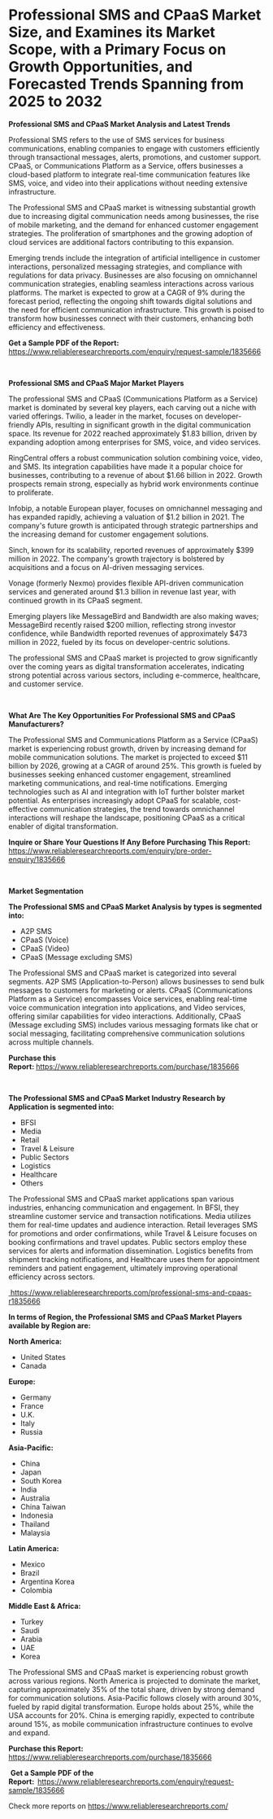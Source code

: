 <p><h1>Professional SMS and CPaaS Market Size, and Examines its Market Scope, with a Primary Focus on Growth Opportunities, and Forecasted Trends Spanning from 2025 to 2032</h1></p><p><strong>Professional SMS and CPaaS Market Analysis and Latest Trends</strong></p>
<p><p>Professional SMS refers to the use of SMS services for business communications, enabling companies to engage with customers efficiently through transactional messages, alerts, promotions, and customer support. CPaaS, or Communications Platform as a Service, offers businesses a cloud-based platform to integrate real-time communication features like SMS, voice, and video into their applications without needing extensive infrastructure. </p><p>The Professional SMS and CPaaS market is witnessing substantial growth due to increasing digital communication needs among businesses, the rise of mobile marketing, and the demand for enhanced customer engagement strategies. The proliferation of smartphones and the growing adoption of cloud services are additional factors contributing to this expansion. </p><p>Emerging trends include the integration of artificial intelligence in customer interactions, personalized messaging strategies, and compliance with regulations for data privacy. Businesses are also focusing on omnichannel communication strategies, enabling seamless interactions across various platforms. The market is expected to grow at a CAGR of 9% during the forecast period, reflecting the ongoing shift towards digital solutions and the need for efficient communication infrastructure. This growth is poised to transform how businesses connect with their customers, enhancing both efficiency and effectiveness.</p></p>
<p><strong>Get a Sample PDF of the Report:&nbsp;</strong> <a href="https://www.reliableresearchreports.com/enquiry/request-sample/1835666?utm_campaign=3573&utm_medium=2&utm_source=Github&utm_content=ia&utm_term=26032025&utm_id=professional-sms-and-cpaas">https://www.reliableresearchreports.com/enquiry/request-sample/1835666</a></p>
<p>&nbsp;</p>
<p><strong>Professional SMS and CPaaS Major Market Players</strong></p>
<p><p>The professional SMS and CPaaS (Communications Platform as a Service) market is dominated by several key players, each carving out a niche with varied offerings. Twilio, a leader in the market, focuses on developer-friendly APIs, resulting in significant growth in the digital communication space. Its revenue for 2022 reached approximately $1.83 billion, driven by expanding adoption among enterprises for SMS, voice, and video services.</p><p>RingCentral offers a robust communication solution combining voice, video, and SMS. Its integration capabilities have made it a popular choice for businesses, contributing to a revenue of about $1.66 billion in 2022. Growth prospects remain strong, especially as hybrid work environments continue to proliferate.</p><p>Infobip, a notable European player, focuses on omnichannel messaging and has expanded rapidly, achieving a valuation of $1.2 billion in 2021. The company's future growth is anticipated through strategic partnerships and the increasing demand for customer engagement solutions.</p><p>Sinch, known for its scalability, reported revenues of approximately $399 million in 2022. The company's growth trajectory is bolstered by acquisitions and a focus on AI-driven messaging services.</p><p>Vonage (formerly Nexmo) provides flexible API-driven communication services and generated around $1.3 billion in revenue last year, with continued growth in its CPaaS segment.</p><p>Emerging players like MessageBird and Bandwidth are also making waves; MessageBird recently raised $200 million, reflecting strong investor confidence, while Bandwidth reported revenues of approximately $473 million in 2022, fueled by its focus on developer-centric solutions.</p><p>The professional SMS and CPaaS market is projected to grow significantly over the coming years as digital transformation accelerates, indicating strong potential across various sectors, including e-commerce, healthcare, and customer service.</p></p>
<p>&nbsp;</p>
<p><strong>What Are The Key Opportunities For Professional SMS and CPaaS Manufacturers?</strong></p>
<p><p>The Professional SMS and Communications Platform as a Service (CPaaS) market is experiencing robust growth, driven by increasing demand for mobile communication solutions. The market is projected to exceed $11 billion by 2026, growing at a CAGR of around 25%. This growth is fueled by businesses seeking enhanced customer engagement, streamlined marketing communications, and real-time notifications. Emerging technologies such as AI and integration with IoT further bolster market potential. As enterprises increasingly adopt CPaaS for scalable, cost-effective communication strategies, the trend towards omnichannel interactions will reshape the landscape, positioning CPaaS as a critical enabler of digital transformation.</p></p>
<p><strong>Inquire or Share Your Questions If Any Before Purchasing This Report:</strong> <a href="https://www.reliableresearchreports.com/enquiry/pre-order-enquiry/1835666?utm_campaign=3573&utm_medium=2&utm_source=Github&utm_content=ia&utm_term=26032025&utm_id=professional-sms-and-cpaas">https://www.reliableresearchreports.com/enquiry/pre-order-enquiry/1835666</a></p>
<p>&nbsp;</p>
<p><strong>Market Segmentation</strong></p>
<p><strong>The Professional SMS and CPaaS Market Analysis by types is segmented into:</strong></p>
<p><ul><li>A2P SMS</li><li>CPaaS (Voice)</li><li>CPaaS (Video)</li><li>CPaaS (Message excluding SMS)</li></ul></p>
<p><p>The Professional SMS and CPaaS market is categorized into several segments. A2P SMS (Application-to-Person) allows businesses to send bulk messages to customers for marketing or alerts. CPaaS (Communications Platform as a Service) encompasses Voice services, enabling real-time voice communication integration into applications, and Video services, offering similar capabilities for video interactions. Additionally, CPaaS (Message excluding SMS) includes various messaging formats like chat or social messaging, facilitating comprehensive communication solutions across multiple channels.</p></p>
<p><strong>Purchase this Report:&nbsp;</strong><a href="https://www.reliableresearchreports.com/purchase/1835666?utm_campaign=3573&utm_medium=2&utm_source=Github&utm_content=ia&utm_term=26032025&utm_id=professional-sms-and-cpaas">https://www.reliableresearchreports.com/purchase/1835666</a></p>
<p>&nbsp;</p>
<p><strong>The Professional SMS and CPaaS Market Industry Research by Application is segmented into:</strong></p>
<p><ul><li>BFSI</li><li>Media</li><li>Retail</li><li>Travel & Leisure</li><li>Public Sectors</li><li>Logistics</li><li>Healthcare</li><li>Others</li></ul></p>
<p><p>The Professional SMS and CPaaS market applications span various industries, enhancing communication and engagement. In BFSI, they streamline customer service and transaction notifications. Media utilizes them for real-time updates and audience interaction. Retail leverages SMS for promotions and order confirmations, while Travel & Leisure focuses on booking confirmations and travel updates. Public sectors employ these services for alerts and information dissemination. Logistics benefits from shipment tracking notifications, and Healthcare uses them for appointment reminders and patient engagement, ultimately improving operational efficiency across sectors.</p></p>
<p><a href="https://www.reliableresearchreports.com/professional-sms-and-cpaas-r1835666?utm_campaign=3573&utm_medium=2&utm_source=Github&utm_content=ia&utm_term=26032025&utm_id=professional-sms-and-cpaas">&nbsp;https://www.reliableresearchreports.com/professional-sms-and-cpaas-r1835666</a></p>
<p><strong>In terms of Region, the Professional SMS and CPaaS Market Players available by Region are:</strong></p>
<p>
    <p> <strong> North America: </strong>
        <ul>
            <li>United States</li>
            <li>Canada</li>
        </ul>
        </p> 
    <p> <strong> Europe: </strong>
        <ul>
            <li>Germany</li>
            <li>France</li>
            <li>U.K.</li>
            <li>Italy</li>
            <li>Russia</li>
        </ul>
        </p> 
    <p> <strong> Asia-Pacific: </strong>
        <ul>
            <li>China</li>
            <li>Japan</li>
            <li>South Korea</li>
            <li>India</li>
            <li>Australia</li>
            <li>China Taiwan</li>
            <li>Indonesia</li>
            <li>Thailand</li>
            <li>Malaysia</li>
        </ul>
        </p> 
    <p> <strong> Latin America: </strong>
        <ul>
            <li>Mexico</li>
            <li>Brazil</li>
            <li>Argentina Korea</li>
            <li>Colombia</li>
        </ul>
        </p> 
    <p> <strong> Middle East & Africa: </strong>
        <ul>
            <li>Turkey</li>
            <li>Saudi</li>
            <li>Arabia</li>
            <li>UAE</li>
            <li>Korea</li>
        </ul>
    </p>
    </p>
<p><p>The Professional SMS and CPaaS market is experiencing robust growth across various regions. North America is projected to dominate the market, capturing approximately 35% of the total share, driven by strong demand for communication solutions. Asia-Pacific follows closely with around 30%, fueled by rapid digital transformation. Europe holds about 25%, while the USA accounts for 20%. China is emerging rapidly, expected to contribute around 15%, as mobile communication infrastructure continues to evolve and expand.</p></p>
<p><strong>Purchase this Report: </strong><a href="https://www.reliableresearchreports.com/purchase/1835666?utm_campaign=3573&utm_medium=2&utm_source=Github&utm_content=ia&utm_term=26032025&utm_id=professional-sms-and-cpaas">https://www.reliableresearchreports.com/purchase/1835666</a></p>
<p>&nbsp;<strong>Get a Sample PDF of the Report:&nbsp;&nbsp;</strong><a href="https://www.reliableresearchreports.com/enquiry/request-sample/1835666?utm_campaign=3573&utm_medium=2&utm_source=Github&utm_content=ia&utm_term=26032025&utm_id=professional-sms-and-cpaas">https://www.reliableresearchreports.com/enquiry/request-sample/1835666</a></p>
<p><strong></strong></p>
<p>Check more reports on <a href="https://www.reliableresearchreports.com/?utm_campaign=3573&utm_medium=2&utm_source=Github&utm_content=ia&utm_term=26032025&utm_id=professional-sms-and-cpaas">https://www.reliableresearchreports.com/</a></p>